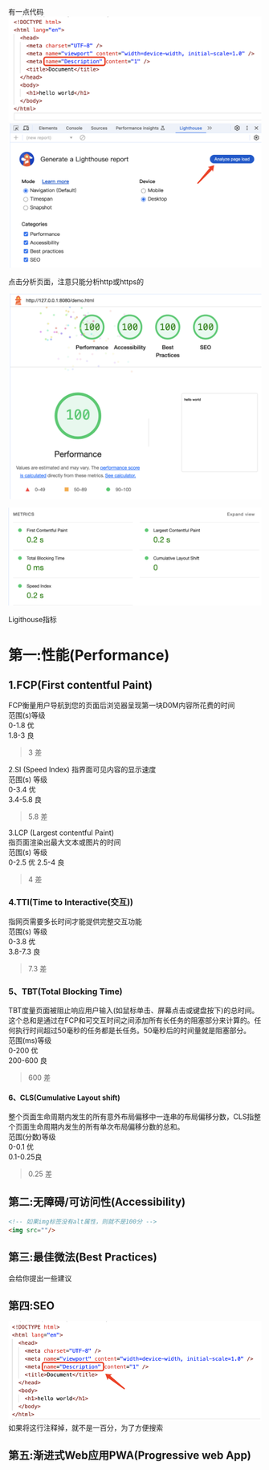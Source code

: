 

有一点代码
![alt text](assets/image.png)
![alt text](assets/image-1.png)

点击分析页面，注意只能分析http或https的

![alt text](assets/image-2.png)

![alt text](assets/image-3.png)


Ligithouse指标
# 第一:性能(Performance)
## 1.FCP(First contentful Paint)
FCP衡量用户导航到您的页面后浏览器呈现第一块D0M内容所花费的时间  
范围(s)等级  
0-1.8 优  
1.8-3 良  
 > 3 差  

2.SI (Speed Index)
指界面可见内容的显示速度  
范围(s) 等级  
0-3.4 优  
3.4-5.8 良   
>5.8 差  

3.LCP (Largest contentful Paint)  
指页面渲染出最大文本或图片的时间  
范围(s) 等级  
0-2.5 优
2.5-4 良
>4 差  

### 4.TTI(Time to Interactive(交互))  
指网页需要多长时间才能提供完整交互功能  
范围(s) 等级  
0-3.8 优  
3.8-7.3 良  
>7.3 差  

### 5、TBT(Total Blocking Time)
TBT度量页面被阻止响应用户输入(如鼠标单击、屏幕点击或键盘按下)的总时间。这个总和是通过在FCP和可交互时间之间添加所有长任务的阻塞部分来计算的。任何执行时间超过50毫秒的任务都是长任务。50毫秒后的时间量就是阻塞部分。  
范围(ms)等级  
0-200 优  
200-600 良  
>600 差  

#### 6、CLS(Cumulative Layout shift)
整个页面生命周期内发生的所有意外布局偏移中一连串的布局偏移分数，CLS指整个页面生命周期内发生的所有单次布局偏移分数的总和。  
范围(分数)等级  
0-0.1 优  
0.1-0.25良  
>0.25 差

## 第二:无障碍/可访问性(Accessibility)

```html
<!-- 如果img标签没有alt属性，则就不是100分 -->
<img src=""/>
```
## 第三:最佳微法(Best Practices)
会给你提出一些建议
## 第四:SEO
![alt text](assets/image-4.png)
如果将这行注释掉，就不是一百分，为了方便搜索
## 第五:渐进式Web应用PWA(Progressive web App)
